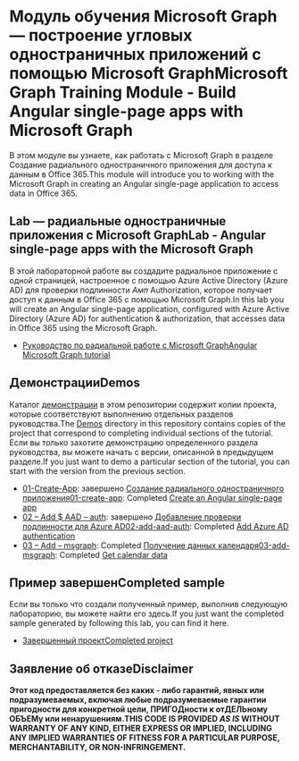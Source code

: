 # <a name="microsoft-graph-training-module---build-angular-single-page-apps-with-microsoft-graph"></a><span data-ttu-id="5f11a-101">Модуль обучения Microsoft Graph — построение угловых одностраничных приложений с помощью Microsoft Graph</span><span class="sxs-lookup"><span data-stu-id="5f11a-101">Microsoft Graph Training Module - Build Angular single-page apps with Microsoft Graph</span></span>

<span data-ttu-id="5f11a-102">В этом модуле вы узнаете, как работать с Microsoft Graph в разделе Создание радиального одностраничного приложения для доступа к данным в Office 365.</span><span class="sxs-lookup"><span data-stu-id="5f11a-102">This module will introduce you to working with the Microsoft Graph in creating an Angular single-page application to access data in Office 365.</span></span>

## <a name="lab---angular-single-page-apps-with-the-microsoft-graph"></a><span data-ttu-id="5f11a-103">Lab — радиальные одностраничные приложения с Microsoft Graph</span><span class="sxs-lookup"><span data-stu-id="5f11a-103">Lab - Angular single-page apps with the Microsoft Graph</span></span>

<span data-ttu-id="5f11a-104">В этой лабораторной работе вы создадите радиальное приложение с одной страницей, настроенное с помощью Azure Active Directory (Azure AD) для проверки подлинности _Амп_ Authorization, которое получает доступ к данным в Office 365 с помощью Microsoft Graph.</span><span class="sxs-lookup"><span data-stu-id="5f11a-104">In this lab you will create an Angular single-page application, configured with Azure Active Directory (Azure AD) for authentication & authorization, that accesses data in Office 365 using the Microsoft Graph.</span></span>

- [<span data-ttu-id="5f11a-105">Руководство по радиальной работе с Microsoft Graph</span><span class="sxs-lookup"><span data-stu-id="5f11a-105">Angular Microsoft Graph tutorial</span></span>](https://docs.microsoft.com/graph/tutorials/angular)

## <a name="demos"></a><span data-ttu-id="5f11a-106">Демонстрации</span><span class="sxs-lookup"><span data-stu-id="5f11a-106">Demos</span></span>

<span data-ttu-id="5f11a-107">Каталог [демонстрации](demos) в этом репозитории содержит копии проекта, которые соответствуют выполнению отдельных разделов руководства.</span><span class="sxs-lookup"><span data-stu-id="5f11a-107">The [Demos](demos) directory in this repository contains copies of the project that correspond to completing individual sections of the tutorial.</span></span> <span data-ttu-id="5f11a-108">Если вы только захотите демонстрацию определенного раздела руководства, вы можете начать с версии, описанной в предыдущем разделе.</span><span class="sxs-lookup"><span data-stu-id="5f11a-108">If you just want to demo a particular section of the tutorial, you can start with the version from the previous section.</span></span>

- <span data-ttu-id="5f11a-109">[01-Create-App](demos/01-create-app): завершено [Создание радиального одностраничного приложения](https://docs.microsoft.com/graph/tutorials/angular?tutorial-step=1)</span><span class="sxs-lookup"><span data-stu-id="5f11a-109">[01-create-app](demos/01-create-app): Completed [Create an Angular single-page app](https://docs.microsoft.com/graph/tutorials/angular?tutorial-step=1)</span></span>
- <span data-ttu-id="5f11a-110">[02 – Add $ AAD – auth](demos/02-add-aad-auth): завершено [Добавление проверки подлинности для Azure AD](https://docs.microsoft.com/graph/tutorials/angular?tutorial-step=3)</span><span class="sxs-lookup"><span data-stu-id="5f11a-110">[02-add-aad-auth](demos/02-add-aad-auth): Completed [Add Azure AD authentication](https://docs.microsoft.com/graph/tutorials/angular?tutorial-step=3)</span></span>
- <span data-ttu-id="5f11a-111">[03 – Add – msgraph](demos/03-add-msgraph): Completed [Получение данных календаря](https://docs.microsoft.com/graph/tutorials/angular?tutorial-step=4)</span><span class="sxs-lookup"><span data-stu-id="5f11a-111">[03-add-msgraph](demos/03-add-msgraph): Completed [Get calendar data](https://docs.microsoft.com/graph/tutorials/angular?tutorial-step=4)</span></span>

## <a name="completed-sample"></a><span data-ttu-id="5f11a-112">Пример завершен</span><span class="sxs-lookup"><span data-stu-id="5f11a-112">Completed sample</span></span>

<span data-ttu-id="5f11a-113">Если вы только что создали полученный пример, выполнив следующую лабораторию, вы можете найти его здесь.</span><span class="sxs-lookup"><span data-stu-id="5f11a-113">If you just want the completed sample generated by following this lab, you can find it here.</span></span>

- [<span data-ttu-id="5f11a-114">Завершенный проект</span><span class="sxs-lookup"><span data-stu-id="5f11a-114">Completed project</span></span>](demos/03-add-msgraph)

## <a name="disclaimer"></a><span data-ttu-id="5f11a-115">Заявление об отказе</span><span class="sxs-lookup"><span data-stu-id="5f11a-115">Disclaimer</span></span>

<span data-ttu-id="5f11a-116">**Этот код предоставляется без каких *-* либо гарантий, явных или подразумеваемых, включая любые подразумеваемые гарантии пригодности для конкретной цели, ПРИГОДности к отДЕЛЬному ОБЪЕМу или ненарушениям.**</span><span class="sxs-lookup"><span data-stu-id="5f11a-116">**THIS CODE IS PROVIDED *AS IS* WITHOUT WARRANTY OF ANY KIND, EITHER EXPRESS OR IMPLIED, INCLUDING ANY IMPLIED WARRANTIES OF FITNESS FOR A PARTICULAR PURPOSE, MERCHANTABILITY, OR NON-INFRINGEMENT.**</span></span>